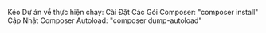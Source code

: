 Kéo Dự án về thực hiện chạy: 
Cài Đặt Các Gói Composer: "composer install"
Cập Nhật Composer Autoload: "composer dump-autoload"